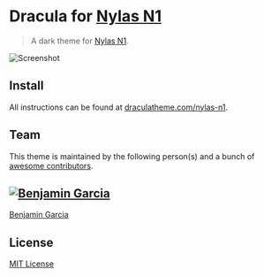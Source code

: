 # Dracula for [Nylas N1](http://nylas.com)

> A dark theme for [Nylas N1](http://nylas.com).

![Screenshot](https://draculatheme.com/assets/img/screenshots/nylas-n1.png)

## Install

All instructions can be found at [draculatheme.com/nylas-n1](https://draculatheme.com/nylas-n1).

## Team

This theme is maintained by the following person(s) and a bunch of [awesome contributors](https://github.com/dracula/template/graphs/contributors).

[![Benjamin Garcia](https://avatars3.githubusercontent.com/u/1433960?v=3&amp;s=460)](https://github.com/benjamingarcia/)
--- 
[Benjamin Garcia](https://github.com/benjamingarcia)

## License

[MIT License](./LICENSE)
